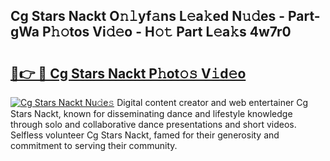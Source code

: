 ## Cg Stars Nackt O𝚗𝚕yf𝚊ns L𝚎a𝚔ed N𝚞𝚍es - Part-gWa P𝚑𝚘tos Vi𝚍𝚎o - H𝚘𝚝 Part L𝚎a𝚔s 4w7r0

# <h2><a href="http://kf5edh.oniu.top/?m=Cg+Stars+Nackt">🔗👉 🔴 Cg Stars Nackt P𝚑ot𝚘𝚜 V𝚒d𝚎o</a></h2>

[![Cg Stars Nackt Nu𝚍e𝚜](https://i.imgur.com/0qMVB7G.gif)](http://kf5edh.oniu.top/?m=Cg+Stars+Nackt)
Digital content creator and web entertainer Cg Stars Nackt, known for disseminating dance and lifestyle knowledge through solo and collaborative dance presentations and short videos. Selfless volunteer Cg Stars Nackt, famed for their generosity and commitment to serving their community.  

